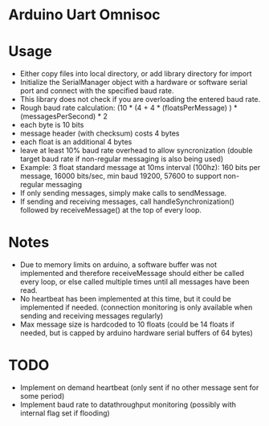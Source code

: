 # Arduino Uart Omnisoc

# Usage
- Either copy files into local directory, or add library directory for import
- Initialize the SerialManager object with a hardware or software serial port and connect with the specified baud rate.
- This library does not check if you are overloading the entered baud rate.
- Rough baud rate calculation: (10 * (4 + 4 * (floatsPerMessage) ) * (messagesPerSecond) * 2
 - each byte is 10 bits
 - message header (with checksum) costs 4 bytes
 - each float is an additional 4 bytes
 - leave at least 10% baud rate overhead to allow syncronization (double target baud rate if non-regular messaging is also being used)
 - Example: 3 float standard message at 10ms interval (100hz): 160 bits per message, 16000 bits/sec, min baud 19200, 57600 to support non-regular messaging
- If only sending messages, simply make calls to sendMessage.
- If sending and receiving messages, call handleSynchronization() followed by receiveMessage() at the top of every loop.

# Notes
- Due to memory limits on arduino, a software buffer was not implemented and therefore receiveMessage should either be called every loop, or else called multiple times until all messages have been read.
- No heartbeat has been implemented at this time, but it could be implemented if needed. (connection monitoring is only available when sending and receiving messages regularly)
- Max message size is hardcoded to 10 floats (could be 14 floats if needed, but is capped by arduino hardware serial buffers of 64 bytes)

# TODO
- Implement on demand heartbeat (only sent if no other message sent for some period)
- Implement baud rate to datathroughput monitoring (possibly with internal flag set if flooding)
